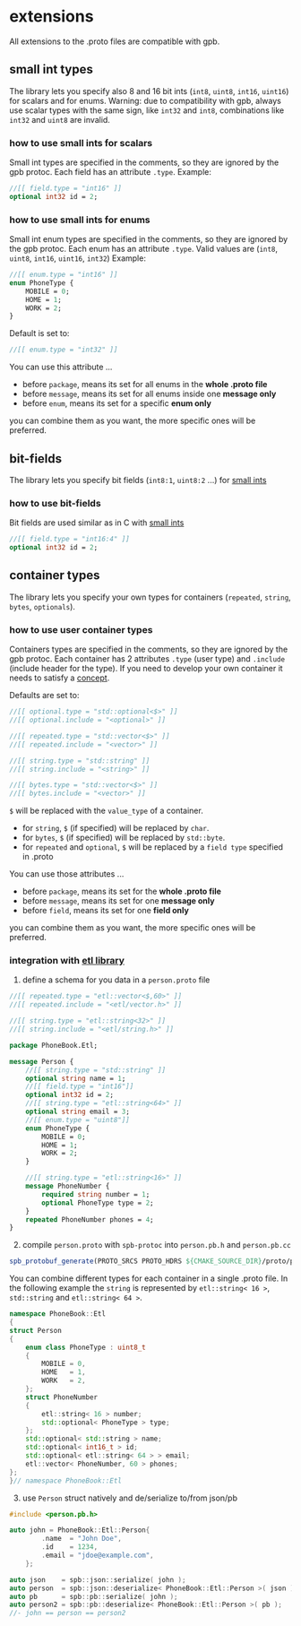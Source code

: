 # extensions

All extensions to the .proto files are compatible with gpb.

## small int types

The library lets you specify also 8 and 16 bit ints (`int8`, `uint8`, `int16`, `uint16`) for scalars and for enums. Warning: due to compatibility with gpb, always use scalar types with the same sign, like `int32` and `int8`, combinations like `int32` and `uint8` are invalid.

### how to use small ints for scalars

Small int types are specified in the comments, so they are ignored by the gpb protoc.
Each field has an attribute `.type`. Example:

```proto
//[[ field.type = "int16" ]]
optional int32 id = 2;
```

### how to use small ints for enums

Small int enum types are specified in the comments, so they are ignored by the gpb protoc.
Each enum has an attribute `.type`. Valid values are (`int8`, `uint8`, `int16`, `uint16`, `int32`)
Example:

```proto
//[[ enum.type = "int16" ]]
enum PhoneType {
    MOBILE = 0;
    HOME = 1;
    WORK = 2;
}
```

Default is set to:

```proto
//[[ enum.type = "int32" ]]
```

You can use this attribute ...

- before `package`, means its set for all enums in the **whole .proto file**
- before `message`, means its set for all enums inside one **message only**
- before `enum`, means its set for a specific **enum only**

you can combine them as you want, the more specific ones will be preferred.

## bit-fields

The library lets you specify bit fields (`int8:1`, `uint8:2` ...) for [small ints](#small-int-types)

### how to use bit-fields

Bit fields are used similar as in C with [small ints](#small-int-types)

```proto
//[[ field.type = "int16:4" ]]
optional int32 id = 2;
```

## container types

The library lets you specify your own types for containers (`repeated`, `string`, `bytes`, `optionals`).

### how to use user container types

Containers types are specified in the comments, so they are ignored by the gpb protoc.
Each container has 2 attributes `.type` (user type) and `.include` (include header for the type).
If you need to develop your own container it needs to satisfy a [concept](../include/spb/concepts.h).

Defaults are set to:

```proto
//[[ optional.type = "std::optional<$>" ]]
//[[ optional.include = "<optional>" ]]

//[[ repeated.type = "std::vector<$>" ]]
//[[ repeated.include = "<vector>" ]]

//[[ string.type = "std::string" ]]
//[[ string.include = "<string>" ]]

//[[ bytes.type = "std::vector<$>" ]]
//[[ bytes.include = "<vector>" ]]
```

`$` will be replaced with the `value_type` of a container.

- for `string`, `$` (if specified) will be replaced by `char`.
- for `bytes`, `$` (if specified) will be replaced by `std::byte`.
- for `repeated` and `optional`, `$` will be replaced by a `field type` specified in .proto

You can use those attributes ...

- before `package`, means its set for the **whole .proto file**
- before `message`, means its set for one **message only**
- before `field`, means its set for one **field only**

you can combine them as you want, the more specific ones will be preferred.

### integration with [etl library](https://github.com/ETLCPP/etl)

1. define a schema for you data in a `person.proto` file

```proto
//[[ repeated.type = "etl::vector<$,60>" ]]
//[[ repeated.include = "<etl/vector.h>" ]]

//[[ string.type = "etl::string<32>" ]]
//[[ string.include = "<etl/string.h>" ]]

package PhoneBook.Etl;

message Person {
    //[[ string.type = "std::string" ]]
    optional string name = 1;
    //[[ field.type = "int16"]]
    optional int32 id = 2;
    //[[ string.type = "etl::string<64>" ]]
    optional string email = 3;
    //[[ enum.type = "uint8"]]
    enum PhoneType {
        MOBILE = 0;
        HOME = 1;
        WORK = 2;
    }

    //[[ string.type = "etl::string<16>" ]]
    message PhoneNumber {
        required string number = 1;
        optional PhoneType type = 2;
    }
    repeated PhoneNumber phones = 4;
}
```

2. compile `person.proto` with `spb-protoc` into `person.pb.h` and `person.pb.cc`

```cmake
spb_protobuf_generate(PROTO_SRCS PROTO_HDRS ${CMAKE_SOURCE_DIR}/proto/person.proto)
```

You can combine different types for each container in a single .proto file. In the following example the `string` is represented by `etl::string< 16 >`, `std::string` and `etl::string< 64 >`.

```C++
namespace PhoneBook::Etl
{
struct Person
{
    enum class PhoneType : uint8_t
    {
        MOBILE = 0,
        HOME   = 1,
        WORK   = 2,
    };
    struct PhoneNumber
    {
        etl::string< 16 > number;
        std::optional< PhoneType > type;
    };
    std::optional< std::string > name;
    std::optional< int16_t > id;
    std::optional< etl::string< 64 > > email;
    etl::vector< PhoneNumber, 60 > phones;
};
}// namespace PhoneBook::Etl
```

3. use `Person` struct natively and de/serialize to/from json/pb

```CPP
#include <person.pb.h>

auto john = PhoneBook::Etl::Person{
        .name  = "John Doe",
        .id    = 1234,
        .email = "jdoe@example.com",
    };

auto json    = spb::json::serialize( john );
auto person  = spb::json::deserialize< PhoneBook::Etl::Person >( json );
auto pb      = spb::pb::serialize( john );
auto person2 = spb::pb::deserialize< PhoneBook::Etl::Person >( pb );
//- john == person == person2
```
